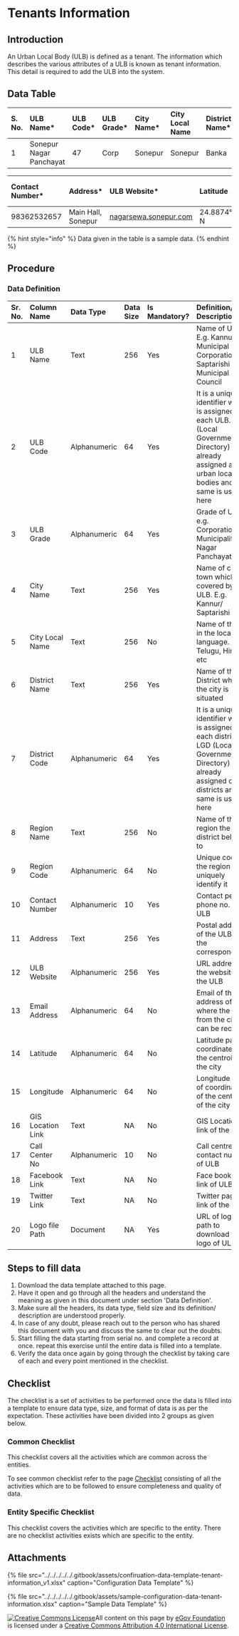 # Tenants Information

## Introduction

An Urban Local Body \(ULB\) is defined as a tenant. The information which describes the various attributes of a ULB is known as tenant information. This detail is required to add the ULB into the system.

## Data Table

| S. No. | ULB Name\* | ULB Code\* | ULB Grade\* | City Name\* | City Local Name | District Name\* | District Code\* | Region Name | Region Code |
| :--- | :--- | :--- | :--- | :--- | :--- | :--- | :--- | :--- | :--- |
| 1 | Sonepur Nagar Panchayat | 47 | Corp | Sonepur | Sonepur | Banka | BN47 | Bihar | BBD47 |

| Contact Number\* | Address\* | ULB Website\* | Latitude | Longitude | Email Address | GIS Location Link | Call Center No. | Facebook Link | Twitter Link | Logo file Path\* |
| :--- | :--- | :--- | :--- | :--- | :--- | :--- | :--- | :--- | :--- | :--- |
| 98362532657 | Main Hall, Sonepur | [nagarsewa.sonepur.com](http://nagarsewa.sonepur.com/) | 24.8874° N | 86.9198° E | snp@bihar.gov.in |  |  |  |  | [Logo](https://drive.google.com/drive/folders/1mDosChmhu-RO6O3Z5FlmSJR_VWbb8oxR) |

{% hint style="info" %}
Data given in the table is a sample data.
{% endhint %}

## Procedure

### Data Definition

| Sr. No. | Column Name | Data Type | Data Size | Is Mandatory? | Definition/ Description |
| :--- | :--- | :--- | :--- | :--- | :--- |
| 1 | ULB Name | Text | 256 | Yes | Name of ULB. E.g. Kannur Municipal Corporation/ Saptarishi Municipal Council |
| 2 | ULB Code | Alphanumeric | 64 | Yes | It is a unique identifier which is assigned to each ULB. LGD \(Local Government Directory\) has already assigned a code urban local bodies and the same is used here |
| 3 | ULB Grade | Alphanumeric | 64 | Yes | Grade of ULB. e.g. Corporation, Municipality, Nagar Panchayat etc |
| 4 | City Name | Text | 256 | Yes | Name of city/ town which is covered by the ULB. E.g. Kannur/ Saptarishi |
| 5 | City Local Name | Text | 256 | No | Name of the city in the local language. e.g Telugu, Hindi etc |
| 6 | District Name | Text | 256 | Yes | Name of the District where the city is situated |
| 7 | District Code | Alphanumeric | 64 | Yes | It is a unique identifier which is assigned to each district. LGD \(Local Government Directory\) has already assigned code districts and the same is used here |
| 8 | Region Name | Text | 256 | No | Name of the region the listed district belongs to |
| 9 | Region Code | Alphanumeric | 64 | No | Unique code of the region to uniquely identify it |
| 10 | Contact Number | Alphanumeric | 10 | Yes | Contact person phone no. of ULB |
| 11 | Address | Text | 256 | Yes | Postal address of the ULB for the correspondence |
| 12 | ULB Website | Alphanumeric | 256 | Yes | URL address of the website for the ULB |
| 13 | Email Address | Alphanumeric | 64 | No | Email of the address of ULB where the email from the citizen can be received |
| 14 | Latitude | Alphanumeric | 64 | No | Latitude part of coordinates of the centroid of the city |
| 15 | Longitude | Alphanumeric | 64 | No | Longitude part of coordinates of the centroid of the city |
| 16 | GIS Location Link | Text | NA | No | GIS Location link of the ULB |
| 17 | Call Center No | Alphanumeric | 10 | No | Call centre contact number of ULB |
| 18 | Facebook Link | Text | NA | No | Face book page link of ULB |
| 19 | Twitter Link | Text | NA | No | Twitter page link of the ULB |
| 20 | Logo file Path | Document | NA | Yes | URL of logo file path to download the logo of ULB |

## Steps to fill data <a id="Steps-to-fill-data"></a>

1. Download the data template attached to this page.
2. Have it open and go through all the headers and understand the meaning as given in this document under section 'Data Definition'.
3. Make sure all the headers, its data type, field size and its definition/ description are understood properly.
4. In case of any doubt, please reach out to the person who has shared this document with you and discuss the same to clear out the doubts.
5. Start filling the data starting from serial no. and complete a record at once. repeat this exercise until the entire data is filled into a template.
6. Verify the data once again by going through the checklist by taking care of each and every point mentioned in the checklist.

## Checklist

The checklist is a set of activities to be performed once the data is filled into a template to ensure data type, size, and format of data is as per the expectation. These activities have been divided into 2 groups as given below.

### Common Checklist

This checklist covers all the activities which are common across the entities.

To see common checklist refer to the page [Checklist](../../module-setup/common-config/checklist.md) consisting of all the activities which are to be followed to ensure completeness and quality of data.

### Entity Specific Checklist

This checklist covers the activities which are specific to the entity. There are no checklist activities exists which are specific to the entity.

## Attachments

{% file src="../../../../../.gitbook/assets/confiruation-data-template-tenant-information\_v1.xlsx" caption="Configuration Data Template" %}

{% file src="../../../../../.gitbook/assets/sample-configuration-data-tenant-information.xlsx" caption="Sample Data Template" %}

[![Creative Commons License](https://i.creativecommons.org/l/by/4.0/80x15.png)](http://creativecommons.org/licenses/by/4.0/)All content on this page by [eGov Foundation ](https://egov.org.in/)is licensed under a [Creative Commons Attribution 4.0 International License](http://creativecommons.org/licenses/by/4.0/).

